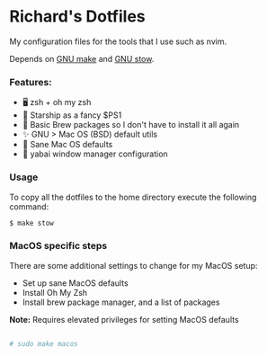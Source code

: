 # Richard's Dotfiles

My configuration files for the tools that I use such as nvim.

Depends on [GNU make](https://www.gnu.org/software/make/) and [GNU stow](https://www.gnu.org/software/stow/).


### Features:
- 🖥 zsh + oh my zsh
- 🚀 Starship as a fancy $PS1 
- 🍺 Basic Brew packages so I don't have to install it all again
- ✨ GNU > Mac OS (BSD) default utils
- 🍎 Sane Mac OS defaults
- 👑 yabai window manager configuration


### Usage 

To copy all the dotfiles to the home directory execute the following command:

```sh
$ make stow
```

### MacOS specific steps

There are some additional settings to change for my MacOS setup:
- Set up sane MacOS defaults
- Install Oh My Zsh
- Install brew package manager, and a list of packages


**Note:** Requires elevated privileges for setting MacOS defaults

```sh

# sudo make macos
```
